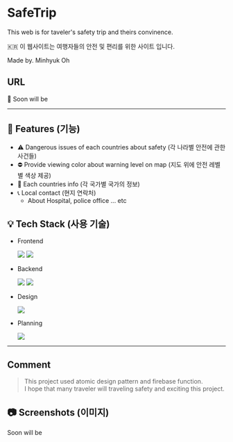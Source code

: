 # SafeTrip

This web is for taveler's safety trip and theirs convinence.

🇰🇷 이 웹사이트는 여행자들의 안전 및 편리를 위한 사이트 입니다.

Made by. Minhyuk Oh

## URL
📎  Soon will be

---
   
## 🔧 Features (기능)

  * ⚠️ Dangerous issues of each countries about safety (각 나라별 안전에 관한 사건들)
  * ⛔ Provide viewing color about warning level on map (지도 위에 안전 레벨별 색상 제공)
  * 📜 Each countries info (각 국가별 국가의 정보)
  * 📞 Local contact (현지 연락처)
    + About Hospital, police office ... etc   
   

## 💡 Tech Stack (사용 기술)

  * Frontend
    
    <img src="https://img.shields.io/badge/React-61DAFB?style=for-the-badge&logo=React&logoColor=black"/>   <img src="https://img.shields.io/badge/Typescript-3178C6?style=for-the-badge&logo=Typescript&logoColor=white"/>

  * Backend

    <img src="https://img.shields.io/badge/Typescript-3178C6?style=for-the-badge&logo=Typescript&logoColor=white"/>  <img src="https://img.shields.io/badge/Firebase function-DD2C00?style=for-the-badge&logo=firebase&logoColor=white"/>

  * Design

    <img src="https://img.shields.io/badge/Figma-F24E1E?style=for-the-badge&logo=figma&logoColor=white"/>

  * Planning

    <img src="https://img.shields.io/badge/Notion-000000?style=for-the-badge&logo=notion&logoColor=white"/>

---

## Comment
  > This project used atomic design pattern and firebase function.   
  > I hope that many traveler will traveling safety and exciting this project.
    
 ## 📷 Screenshots (이미지)
 
  Soon will be

 

